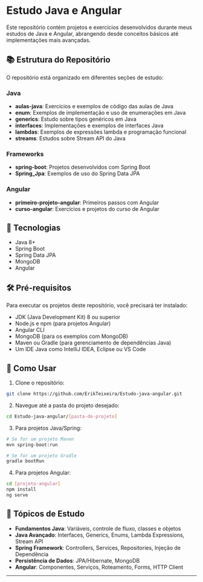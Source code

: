 # Estudo Java e Angular

Este repositório contém projetos e exercícios desenvolvidos durante meus estudos de Java e Angular, abrangendo desde conceitos básicos até implementações mais avançadas.

## 📚 Estrutura do Repositório

O repositório está organizado em diferentes seções de estudo:

### Java
- **aulas-java**: Exercícios e exemplos de código das aulas de Java
- **enum**: Exemplos de implementação e uso de enumerações em Java
- **generics**: Estudo sobre tipos genéricos em Java
- **interfaces**: Implementações e exemplos de interfaces Java
- **lambdas**: Exemplos de expressões lambda e programação funcional
- **streams**: Estudos sobre Stream API do Java

### Frameworks
- **spring-boot**: Projetos desenvolvidos com Spring Boot
- **Spring_Jpa**: Exemplos de uso do Spring Data JPA

### Angular
- **primeiro-projeto-angular**: Primeiros passos com Angular
- **curso-angular**: Exercícios e projetos do curso de Angular

## 🚀 Tecnologias

- Java 8+
- Spring Boot
- Spring Data JPA
- MongoDB
- Angular

## 🛠️ Pré-requisitos

Para executar os projetos deste repositório, você precisará ter instalado:

- JDK (Java Development Kit) 8 ou superior
- Node.js e npm (para projetos Angular)
- Angular CLI
- MongoDB (para os exemplos com MongoDB)
- Maven ou Gradle (para gerenciamento de dependências Java)
- Um IDE Java como IntelliJ IDEA, Eclipse ou VS Code

## 📝 Como Usar

1. Clone o repositório:
```bash
git clone https://github.com/ErikTeixeira/Estudo-java-angular.git
```

2. Navegue até a pasta do projeto desejado:
```bash
cd Estudo-java-angular/[pasta-do-projeto]
```

3. Para projetos Java/Spring:
```bash
# Se for um projeto Maven
mvn spring-boot:run

# Se for um projeto Gradle
gradle bootRun
```

4. Para projetos Angular:
```bash
cd [projeto-angular]
npm install
ng serve
```

## 📖 Tópicos de Estudo

- **Fundamentos Java**: Variáveis, controle de fluxo, classes e objetos
- **Java Avançado**: Interfaces, Generics, Enums, Lambda Expressions, Stream API
- **Spring Framework**: Controllers, Services, Repositories, Injeção de Dependência
- **Persistência de Dados**: JPA/Hibernate, MongoDB
- **Angular**: Componentes, Serviços, Roteamento, Forms, HTTP Client


---
